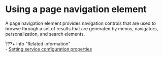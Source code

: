 # Using a page navigation element

A page navigation element provides navigation controls that are used to browse through a set of results that are generated by menus, navigators, personalization, and search elements.

???+ info "Related information"  
    -   [Setting service configuration properties](../../../../../../deploy_dx/manage/config_portal_behavior/service_config_properties/index.md)


